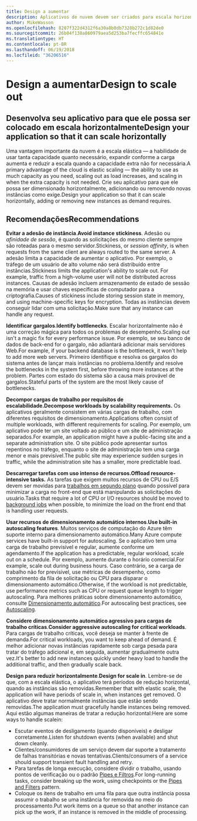 ```yaml
---
title: Design a aumentar
description: Aplicativos de nuvem devem ser criados para escala horizontal.
author: MikeWasson
ms.openlocfilehash: 8207f322d4312f6a30a8b0db7328b272c1d82de0
ms.sourcegitcommit: 26b04f138a860979aea5d253ba7fecffc654841e
ms.translationtype: HT
ms.contentlocale: pt-BR
ms.lasthandoff: 06/19/2018
ms.locfileid: "36206516"
---
```

# <a name="design-to-scale-out"></a><span data-ttu-id="5230a-103">Design a aumentar</span><span class="sxs-lookup"><span data-stu-id="5230a-103">Design to scale out</span></span>

## <a name="design-your-application-so-that-it-can-scale-horizontally"></a><span data-ttu-id="5230a-104">Desenvolva seu aplicativo para que ele possa ser colocado em escala horizontalmente</span><span class="sxs-lookup"><span data-stu-id="5230a-104">Design your application so that it can scale horizontally</span></span>

<span data-ttu-id="5230a-105">Uma vantagem importante da nuvem é a escala elástica &mdash; a habilidade de usar tanta capacidade quanto necessário, expandir conforme a carga aumenta e reduzir a escala quando a capacidade extra não for necessária.</span><span class="sxs-lookup"><span data-stu-id="5230a-105">A primary advantage of the cloud is elastic scaling &mdash; the ability to use as much capacity as you need, scaling out as load increases, and scaling in when the extra capacity is not needed.</span></span> <span data-ttu-id="5230a-106">Crie seu aplicativo para que ele possa ser dimensionado horizontalmente, adicionando ou removendo novas instâncias como exige.</span><span class="sxs-lookup"><span data-stu-id="5230a-106">Design your application so that it can scale horizontally, adding or removing new instances as demand requires.</span></span>

## <a name="recommendations"></a><span data-ttu-id="5230a-107">Recomendações</span><span class="sxs-lookup"><span data-stu-id="5230a-107">Recommendations</span></span>

<span data-ttu-id="5230a-108">**Evitar a adesão de instância**.</span><span class="sxs-lookup"><span data-stu-id="5230a-108">**Avoid instance stickiness**.</span></span> <span data-ttu-id="5230a-109">Adesão ou *afinidade de sessão*, é quando as solicitações do mesmo cliente sempre são roteadas para o mesmo servidor.</span><span class="sxs-lookup"><span data-stu-id="5230a-109">Stickiness, or *session affinity*, is when requests from the same client are always routed to the same server.</span></span> <span data-ttu-id="5230a-110">A adesão limita a capacidade de aumentar o aplicativo. Por exemplo, o tráfego de um usuário de alto volume não será distribuído entre instâncias.</span><span class="sxs-lookup"><span data-stu-id="5230a-110">Stickiness limits the application's ability to scale out. For example, traffic from a high-volume user will not be distributed across instances.</span></span> <span data-ttu-id="5230a-111">Causas de adesão incluem armazenamento de estado de sessão na memória e usar chaves específicas de computador para a criptografia.</span><span class="sxs-lookup"><span data-stu-id="5230a-111">Causes of stickiness include storing session state in memory, and using machine-specific keys for encryption.</span></span> <span data-ttu-id="5230a-112">Todas as instâncias devem conseguir lidar com uma solicitação.</span><span class="sxs-lookup"><span data-stu-id="5230a-112">Make sure that any instance can handle any request.</span></span> 

<span data-ttu-id="5230a-113">**Identificar gargalos**.</span><span class="sxs-lookup"><span data-stu-id="5230a-113">**Identify bottlenecks**.</span></span> <span data-ttu-id="5230a-114">Escalar horizontalmente não é uma correção mágica para todos os problemas de desempenho.</span><span class="sxs-lookup"><span data-stu-id="5230a-114">Scaling out isn't a magic fix for every performance issue.</span></span> <span data-ttu-id="5230a-115">Por exemplo, se seu banco de dados de back-end for o gargalo, não adiantará adicionar mais servidores Web.</span><span class="sxs-lookup"><span data-stu-id="5230a-115">For example, if your backend database is the bottleneck, it won't help to add more web servers.</span></span> <span data-ttu-id="5230a-116">Primeiro identifique e resolva os gargalos do sistema antes de lançar mais instâncias no problema.</span><span class="sxs-lookup"><span data-stu-id="5230a-116">Identify and resolve the bottlenecks in the system first, before throwing more instances at the problem.</span></span> <span data-ttu-id="5230a-117">Partes com estado do sistema são a causa mais provável de gargalos.</span><span class="sxs-lookup"><span data-stu-id="5230a-117">Stateful parts of the system are the most likely cause of bottlenecks.</span></span> 

<span data-ttu-id="5230a-118">**Decompor cargas de trabalho por requisitos de escalabilidade.**</span><span class="sxs-lookup"><span data-stu-id="5230a-118">**Decompose workloads by scalability requirements.**</span></span>  <span data-ttu-id="5230a-119">Os aplicativos geralmente consistem em várias cargas de trabalho, com diferentes requisitos de dimensionamento.</span><span class="sxs-lookup"><span data-stu-id="5230a-119">Applications often consist of multiple workloads, with different requirements for scaling.</span></span> <span data-ttu-id="5230a-120">Por exemplo, um aplicativo pode ter um site voltado ao público e um site de administração separados.</span><span class="sxs-lookup"><span data-stu-id="5230a-120">For example, an application might have a public-facing site and a separate administration site.</span></span> <span data-ttu-id="5230a-121">O site público pode apresentar surtos repentinos no tráfego, enquanto o site de administração tem uma carga menor e mais previsível.</span><span class="sxs-lookup"><span data-stu-id="5230a-121">The public site may experience sudden surges in traffic, while the administration site has a smaller, more predictable load.</span></span> 

<span data-ttu-id="5230a-122">**Descarregar tarefas com uso intenso de recursos.**</span><span class="sxs-lookup"><span data-stu-id="5230a-122">**Offload resource-intensive tasks.**</span></span> <span data-ttu-id="5230a-123">As tarefas que exigem muitos recursos de CPU ou E/S devem ser movidas para [trabalhos em segundo plano][background-jobs] quando possível para minimizar a carga no front-end que está manipulando as solicitações do usuário.</span><span class="sxs-lookup"><span data-stu-id="5230a-123">Tasks that require a lot of CPU or I/O resources should be moved to [background jobs][background-jobs] when possible, to minimize the load on the front end that is handling user requests.</span></span>

<span data-ttu-id="5230a-124">**Usar recursos de dimensionamento automático internos**.</span><span class="sxs-lookup"><span data-stu-id="5230a-124">**Use built-in autoscaling features**.</span></span> <span data-ttu-id="5230a-125">Muitos serviços de computação do Azure têm suporte interno para dimensionamento automático.</span><span class="sxs-lookup"><span data-stu-id="5230a-125">Many Azure compute services have built-in support for autoscaling.</span></span> <span data-ttu-id="5230a-126">Se o aplicativo tem uma carga de trabalho previsível e regular, aumente conforme um agendamento.</span><span class="sxs-lookup"><span data-stu-id="5230a-126">If the application has a predictable, regular workload, scale out on a schedule.</span></span> <span data-ttu-id="5230a-127">Por exemplo, aumente durante o horário comercial.</span><span class="sxs-lookup"><span data-stu-id="5230a-127">For example, scale out during business hours.</span></span> <span data-ttu-id="5230a-128">Caso contrário, se a carga de trabalho não for previsível, use métricas de desempenho, como comprimento da fila de solicitação ou CPU para disparar o dimensionamento automático.</span><span class="sxs-lookup"><span data-stu-id="5230a-128">Otherwise, if the workload is not predictable, use performance metrics such as CPU or request queue length to trigger autoscaling.</span></span> <span data-ttu-id="5230a-129">Para melhores práticas sobre dimensionamento automático, consulte [Dimensionamento automático][autoscaling].</span><span class="sxs-lookup"><span data-stu-id="5230a-129">For autoscaling best practices, see [Autoscaling][autoscaling].</span></span>

<span data-ttu-id="5230a-130">**Considere dimensionamento automático agressivo para cargas de trabalho críticas**.</span><span class="sxs-lookup"><span data-stu-id="5230a-130">**Consider aggressive autoscaling for critical workloads**.</span></span> <span data-ttu-id="5230a-131">Para cargas de trabalho críticas, você deseja se manter à frente de demanda.</span><span class="sxs-lookup"><span data-stu-id="5230a-131">For critical workloads, you want to keep ahead of demand.</span></span> <span data-ttu-id="5230a-132">É melhor adicionar novas instâncias rapidamente sob carga pesada para tratar do tráfego adicional e, em seguida, aumentar gradualmente outra vez.</span><span class="sxs-lookup"><span data-stu-id="5230a-132">It's better to add new instances quickly under heavy load to handle the additional traffic, and then gradually scale back.</span></span>

<span data-ttu-id="5230a-133">**Design para reduzir horizontalmente**.</span><span class="sxs-lookup"><span data-stu-id="5230a-133">**Design for scale in**.</span></span>  <span data-ttu-id="5230a-134">Lembre-se de que, com a escala elástica, o aplicativo terá períodos de redução horizontal, quando as instâncias são removidas.</span><span class="sxs-lookup"><span data-stu-id="5230a-134">Remember that with elastic scale, the application will have periods of scale in, when instances get removed.</span></span> <span data-ttu-id="5230a-135">O aplicativo deve tratar normalmente instâncias que estão sendo removidas.</span><span class="sxs-lookup"><span data-stu-id="5230a-135">The application must gracefully handle instances being removed.</span></span> <span data-ttu-id="5230a-136">Aqui estão algumas maneiras de tratar a redução horizontal:</span><span class="sxs-lookup"><span data-stu-id="5230a-136">Here are some ways to handle scalein:</span></span>

- <span data-ttu-id="5230a-137">Escutar eventos de desligamento (quando disponíveis) e desligar corretamente.</span><span class="sxs-lookup"><span data-stu-id="5230a-137">Listen for shutdown events (when available) and shut down cleanly.</span></span> 
- <span data-ttu-id="5230a-138">Clientes/consumidores de um serviço devem dar suporte a tratamento de falhas transitórias e novas tentativas.</span><span class="sxs-lookup"><span data-stu-id="5230a-138">Clients/consumers of a service should support transient fault handling and retry.</span></span> 
- <span data-ttu-id="5230a-139">Para tarefas de longa execução, considere dividir o trabalho, usando pontos de verificação ou o padrão [Pipes e Filtros][pipes-filters-pattern].</span><span class="sxs-lookup"><span data-stu-id="5230a-139">For long-running tasks, consider breaking up the work, using checkpoints or the [Pipes and Filters][pipes-filters-pattern] pattern.</span></span> 
- <span data-ttu-id="5230a-140">Coloque os itens de trabalho em uma fila para que outra instância possa assumir o trabalho se uma instância for removida no meio do processamento.</span><span class="sxs-lookup"><span data-stu-id="5230a-140">Put work items on a queue so that another instance can pick up the work, if an instance is removed in the middle of processing.</span></span> 


<!-- links -->

[autoscaling]: ../../best-practices/auto-scaling.md
[background-jobs]: ../../best-practices/background-jobs.md
[pipes-filters-pattern]: ../../patterns/pipes-and-filters.md
